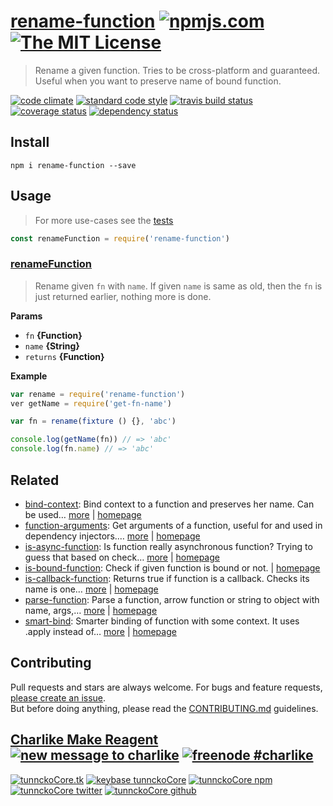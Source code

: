 # [rename-function][author-www-url] [![npmjs.com][npmjs-img]][npmjs-url] [![The MIT License][license-img]][license-url] 

> Rename a given function. Tries to be cross-platform and guaranteed. Useful when you want to preserve name of bound function.

[![code climate][codeclimate-img]][codeclimate-url] [![standard code style][standard-img]][standard-url] [![travis build status][travis-img]][travis-url] [![coverage status][coveralls-img]][coveralls-url] [![dependency status][david-img]][david-url]

## Install
```
npm i rename-function --save
```

## Usage
> For more use-cases see the [tests](./test.js)

```js
const renameFunction = require('rename-function')
```

### [renameFunction](index.js#L35)
> Rename given `fn` with `name`. If given `name` is same as old, then the `fn` is just returned earlier, nothing more is done.

**Params**

* `fn` **{Function}**    
* `name` **{String}**    
* `returns` **{Function}**  

**Example**

```js
var rename = require('rename-function')
ver getName = require('get-fn-name')

var fn = rename(fixture () {}, 'abc')

console.log(getName(fn)) // => 'abc'
console.log(fn.name) // => 'abc'
```

## Related
* [bind-context](https://www.npmjs.com/package/bind-context): Bind context to a function and preserves her name. Can be used… [more](https://www.npmjs.com/package/bind-context) | [homepage](https://github.com/tunnckocore/bind-context)
* [function-arguments](https://www.npmjs.com/package/function-arguments): Get arguments of a function, useful for and used in dependency injectors.… [more](https://www.npmjs.com/package/function-arguments) | [homepage](https://github.com/tunnckocore/function-arguments)
* [is-async-function](https://www.npmjs.com/package/is-async-function): Is function really asynchronous function? Trying to guess that based on check… [more](https://www.npmjs.com/package/is-async-function) | [homepage](https://github.com/tunnckocore/is-async-function)
* [is-bound-function](https://www.npmjs.com/package/is-bound-function): Check if given function is bound or not. | [homepage](https://github.com/tunnckocore/is-bound-function)
* [is-callback-function](https://www.npmjs.com/package/is-callback-function): Returns true if function is a callback. Checks its name is one… [more](https://www.npmjs.com/package/is-callback-function) | [homepage](https://github.com/tunnckocore/is-callback-function)
* [parse-function](https://www.npmjs.com/package/parse-function): Parse a function, arrow function or string to object with name, args,… [more](https://www.npmjs.com/package/parse-function) | [homepage](https://github.com/tunnckocore/parse-function)
* [smart-bind](https://www.npmjs.com/package/smart-bind): Smarter binding of function with some context. It uses .apply instead of… [more](https://www.npmjs.com/package/smart-bind) | [homepage](https://github.com/tunnckocore/smart-bind)

## Contributing
Pull requests and stars are always welcome. For bugs and feature requests, [please create an issue](https://github.com/tunnckoCore/rename-function/issues/new).  
But before doing anything, please read the [CONTRIBUTING.md](./CONTRIBUTING.md) guidelines.

## [Charlike Make Reagent](http://j.mp/1stW47C) [![new message to charlike][new-message-img]][new-message-url] [![freenode #charlike][freenode-img]][freenode-url]

[![tunnckoCore.tk][author-www-img]][author-www-url] [![keybase tunnckoCore][keybase-img]][keybase-url] [![tunnckoCore npm][author-npm-img]][author-npm-url] [![tunnckoCore twitter][author-twitter-img]][author-twitter-url] [![tunnckoCore github][author-github-img]][author-github-url]

[define-property]: https://github.com/jonschlinkert/define-property
[get-fn-name]: https://github.com/tunnckocore/get-fn-name
[lazy-cache]: https://github.com/jonschlinkert/lazy-cache
[namify]: https://github.com/jonschlinkert/namify

[npmjs-url]: https://www.npmjs.com/package/rename-function
[npmjs-img]: https://img.shields.io/npm/v/rename-function.svg?label=rename-function

[license-url]: https://github.com/tunnckoCore/rename-function/blob/master/LICENSE
[license-img]: https://img.shields.io/badge/license-MIT-blue.svg

[codeclimate-url]: https://codeclimate.com/github/tunnckoCore/rename-function
[codeclimate-img]: https://img.shields.io/codeclimate/github/tunnckoCore/rename-function.svg

[travis-url]: https://travis-ci.org/tunnckoCore/rename-function
[travis-img]: https://img.shields.io/travis/tunnckoCore/rename-function/master.svg

[coveralls-url]: https://coveralls.io/r/tunnckoCore/rename-function
[coveralls-img]: https://img.shields.io/coveralls/tunnckoCore/rename-function.svg

[david-url]: https://david-dm.org/tunnckoCore/rename-function
[david-img]: https://img.shields.io/david/tunnckoCore/rename-function.svg

[standard-url]: https://github.com/feross/standard
[standard-img]: https://img.shields.io/badge/code%20style-standard-brightgreen.svg

[author-www-url]: http://www.tunnckocore.tk
[author-www-img]: https://img.shields.io/badge/www-tunnckocore.tk-fe7d37.svg

[keybase-url]: https://keybase.io/tunnckocore
[keybase-img]: https://img.shields.io/badge/keybase-tunnckocore-8a7967.svg

[author-npm-url]: https://www.npmjs.com/~tunnckocore
[author-npm-img]: https://img.shields.io/badge/npm-~tunnckocore-cb3837.svg

[author-twitter-url]: https://twitter.com/tunnckoCore
[author-twitter-img]: https://img.shields.io/badge/twitter-@tunnckoCore-55acee.svg

[author-github-url]: https://github.com/tunnckoCore
[author-github-img]: https://img.shields.io/badge/github-@tunnckoCore-4183c4.svg

[freenode-url]: http://webchat.freenode.net/?channels=charlike
[freenode-img]: https://img.shields.io/badge/freenode-%23charlike-5654a4.svg

[new-message-url]: https://github.com/tunnckoCore/ama
[new-message-img]: https://img.shields.io/badge/ask%20me-anything-green.svg

